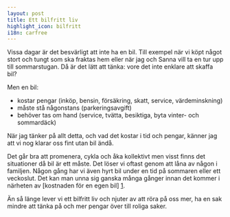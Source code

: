 ```yaml
---
layout: post
title: Ett bilfritt liv
highlight_icon: bilfritt
i18n: carfree
---
```


Vissa dagar är det besvärligt att inte ha en bil. Till exempel när vi köpt något stort och tungt som ska fraktas hem eller när jag och Sanna vill ta en tur upp till sommarstugan. Då är det lätt att tänka: vore det inte enklare att skaffa bil?

Men en bil:

* kostar pengar (inköp, bensin, försäkring, skatt, service, värdeminskning)
* måste stå någonstans (parkeringsavgift)
* behöver tas om hand (service, tvätta, besiktiga, byta vinter- och sommardäck)

När jag tänker på allt detta, och vad det kostar i tid och pengar, känner jag att vi nog klarar oss fint utan bil ändå.

Det går bra att promenera, cykla och åka kollektivt men visst finns det situationer då bil är ett måste. Det löser vi oftast genom att låna av någon i familjen. Någon gång har vi även hyrt bil under en tid på sommaren eller ett veckoslut. Det kan man unna sig ganska många gånger innan det kommer i närheten av [kostnaden för en egen bil] [1].

Än så länge lever vi ett bilfritt liv och njuter av att röra på oss mer, ha en sak mindre att tänka på och mer pengar över till roliga saker.

[1]: https://www.swedbank.se/privat/privatlan-och-krediter/lana-till-bil/bilens-kostnader/index.htm
